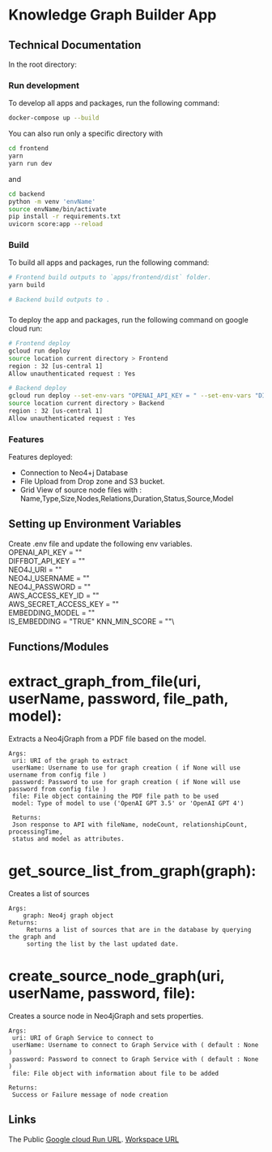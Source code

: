 
# Knowledge Graph Builder App

## Technical Documentation

In the root directory:

### Run development

To develop all apps and packages, run the following command:

```bash
docker-compose up --build
```

You can also run only a specific directory with

```bash
cd frontend
yarn 
yarn run dev
```

and 

```bash
cd backend
python -m venv 'envName'
source envName/bin/activate 
pip install -r requirements.txt
uvicorn score:app --reload
```

### Build

To build all apps and packages, run the following command:

```bash
# Frontend build outputs to `apps/frontend/dist` folder.
yarn build
```
```bash
# Backend build outputs to .
```

###
To deploy the app and packages, run the following command on google cloud run:
```bash
# Frontend deploy 
gcloud run deploy 
source location current directory > Frontend
region : 32 [us-central 1]
Allow unauthenticated request : Yes
```
```bash
# Backend deploy 
gcloud run deploy --set-env-vars "OPENAI_API_KEY = " --set-env-vars "DIFFBOT_API_KEY = " --set-env-vars "NEO4J_URI = " --set-env-vars "NEO4J_PASSWORD = "
source location current directory > Backend
region : 32 [us-central 1]
Allow unauthenticated request : Yes
```
### Features
Features deployed:
- Connection to Neo4+j Database
- File Upload from Drop zone and S3 bucket.
- Grid View of source node files with : Name,Type,Size,Nodes,Relations,Duration,Status,Source,Model

## Setting up Environment Variables
Create .env file and update the following env variables.\
OPENAI_API_KEY = ""\
DIFFBOT_API_KEY = ""\
NEO4J_URI = ""\
NEO4J_USERNAME = ""\
NEO4J_PASSWORD = ""\
AWS_ACCESS_KEY_ID =  ""\
AWS_SECRET_ACCESS_KEY = ""\
EMBEDDING_MODEL = ""\
IS_EMBEDDING = "TRUE"
KNN_MIN_SCORE = ""\

## Functions/Modules

# extract_graph_from_file(uri, userName, password, file_path, model):
   Extracts a Neo4jGraph from a PDF file based on the model.
   
    Args:
   	 uri: URI of the graph to extract
   	 userName: Username to use for graph creation ( if None will use username from config file )
   	 password: Password to use for graph creation ( if None will use password from config file )
   	 file: File object containing the PDF file path to be used
   	 model: Type of model to use ('OpenAI GPT 3.5' or 'OpenAI GPT 4')
   
     Returns: 
   	 Json response to API with fileName, nodeCount, relationshipCount, processingTime, 
     status and model as attributes.

# get_source_list_from_graph(graph):
   
   Creates a list of sources
   
    Args:
        graph: Neo4j graph object
    Returns:
         Returns a list of sources that are in the database by querying the graph and 
         sorting the list by the last updated date. 

# create_source_node_graph(uri, userName, password, file):

   Creates a source node in Neo4jGraph and sets properties.
   
    Args:
   	 uri: URI of Graph Service to connect to
   	 userName: Username to connect to Graph Service with ( default : None )
   	 password: Password to connect to Graph Service with ( default : None )
   	 file: File object with information about file to be added
   
    Returns: 
   	 Success or Failure message of node creation


## Links
 The Public [ Google cloud Run URL](https://frontend-dcavk67s4a-uc.a.run.app).
 [Workspace URL](https://workspace-preview.neo4j.io/workspace)

